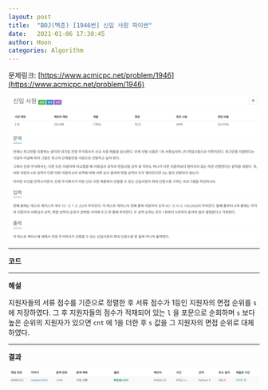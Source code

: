 ```yaml
---
layout: post
title:  "BOJ(백준) [1946번] 신입 사원 파이썬"
date:   2021-01-06 17:30:45
author: Hoon
categories: Algorithm
---
```


문제링크: [https://www.acmicpc.net/problem/1946](https://www.acmicpc.net/problem/1946)

![신입사원문제.PNG](https://github.com/hoon-923/hoon-923.github.io/blob/main/_images/Algorithm/BOJ/1946/%EC%8B%A0%EC%9E%85%EC%82%AC%EC%9B%90%EB%AC%B8%EC%A0%9C.PNG?raw=true)

----

**코드**

<script src="https://gist.github.com/hoon-923/9ca52cdb1657cb37195a20d26708e8ee.js"></script>

----

**해설**

지원자들의 서류 점수를 기준으로 정렬한 후 서류 점수가 1등인 지원자의 면접 순위를 `s` 에 저장하였다. 그 후 지원자들의 점수가 적재되어 있는 `l` 을 포문으로 순회하며 `s` 보다 높은 순위의 지원자가 있으면 `cnt` 에 1을 더한 후 `s` 값을 그 지원자의 면접 순위로 대체하였다.

----

**결과**

![신입사원결과.PNG](https://github.com/hoon-923/hoon-923.github.io/blob/main/_images/Algorithm/BOJ/1946/%EC%8B%A0%EC%9E%85%EC%82%AC%EC%9B%90%EA%B2%B0%EA%B3%BC.PNG?raw=true)



 